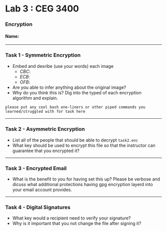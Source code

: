 # Lab 3 : CEG 3400

### Encryption

#### Name: <yourname>

---

### Task 1 - Symmetric Encryption

* Embed and desribe (use your words) each image
  * *CBC*:
  * *ECB*:
  * *OFB*:
* Are you able to infer anything about the original image?
* Why do you think this is?  Dig into the typed of each encryption algorithm and explain.

```bash
please put any cool bash one-liners or other piped commands you
learned/struggled with for task here
```

---

### Task 2 - Asymmetric Encryption

* List all of the people that should be able to decrypt `task2.enc`
* What key should be used to encrypt this file so that the instructor can guarantee that
  you encrypted it?

---

### Task 3 - Encrypted Email

* What is the benefit to you for having set this up?  Please be verbose and dicuss what additional
  protections having gpg encryption layerd into your email account provides.

---

### Task 4 - Digital Signatures

* What key would a recipient need to verify your signature?
* Why is it important that you not change the file after signing it?


